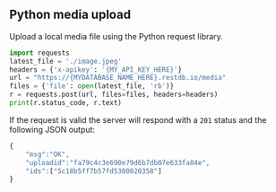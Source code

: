 ## Python media upload
Upload a local media file using the Python request library.

```python
import requests
latest_file = './image.jpeg'
headers = {'x-apikey': '{MY_API_KEY_HERE}'}
url = "https://{MYDATABASE_NAME_HERE}.restdb.io/media"
files = {'file': open(latest_file, 'rb')}
r = requests.post(url, files=files, headers=headers)
print(r.status_code, r.text)
```

If the request is valid the server will respond with a `201` status and the following JSON output:

```js
{
    "msg":"OK",
    "uploadid":"fa79c4c3e690e79d6b7db07e633fa84e",
    "ids":["5c18b5ff7b57fd5300020358"]
}
```